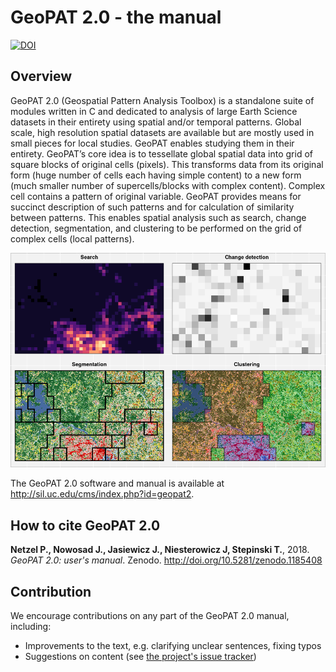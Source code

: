 # GeoPAT 2.0 - the manual

[![DOI](https://zenodo.org/badge/DOI/10.5281/zenodo.1185408.svg)](https://doi.org/10.5281/zenodo.1185408)

## Overview

GeoPAT 2.0 (Geospatial Pattern Analysis Toolbox) is a standalone suite of modules written in C and dedicated to analysis of large Earth Science datasets in their entirety using spatial and/or temporal patterns. 
Global scale, high resolution spatial datasets are available but are mostly used in small pieces for local studies. 
GeoPAT enables studying them in their entirety.
GeoPAT’s core idea is to tessellate global spatial data into grid of square blocks of original cells (pixels).
This transforms data from its original form (huge number of cells each having simple content) to a new form (much smaller number of supercells/blocks with complex content).
Complex cell contains a pattern of original variable.
GeoPAT provides means for succinct description of such patterns and for calculation of similarity between patterns.
This enables spatial analysis such as search, change detection, segmentation, and clustering to be performed on the grid of complex cells (local patterns).

![](figs/logo.png)

The GeoPAT 2.0 software and manual is available at http://sil.uc.edu/cms/index.php?id=geopat2.

## How to cite GeoPAT 2.0

**Netzel P., Nowosad J., Jasiewicz J., Niesterowicz J, Stepinski T.**, 2018. *GeoPAT 2.0: user's manual*. Zenodo. http://doi.org/10.5281/zenodo.1185408

## Contribution

We encourage contributions on any part of the GeoPAT 2.0 manual, including:

- Improvements to the text, e.g. clarifying unclear sentences, fixing typos
- Suggestions on content (see [the project's issue tracker](https://github.com/Nowosad/geopat2_manual/issues))
